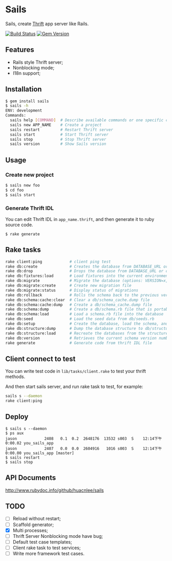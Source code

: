 Sails
=====

Sails, create [Thrift](http://thrift.apache.org) app server like Rails.

[![Build Status](https://travis-ci.org/huacnlee/sails.svg)](https://travis-ci.org/huacnlee/sails) [![Gem Version](https://badge.fury.io/rb/sails.svg)](http://badge.fury.io/rb/sails)

## Features

- Rails style Thrift server;
- Nonblocking mode;
- I18n support;

## Installation

```bash
$ gem install sails
$ sails -h
ENV: development
Commands:
  sails help [COMMAND]  # Describe available commands or one specific command
  sails new APP_NAME    # Create a project
  sails restart         # Restart Thrift server
  sails start           # Start Thrift server
  sails stop            # Stop Thrift server
  sails version         # Show Sails version
```

## Usage

### Create new project

```bash
$ sails new foo
$ cd foo
$ sails start
```

### Generate Thrift IDL

You can edit Thrift IDL in `app_name.thrift`, and then generate it to ruby source code.

```
$ rake generate
```

## Rake tasks

```bash
rake client:ping            # client ping test
rake db:create              # Creates the database from DATABASE_URL or config/database.yml for the current RAILS_ENV (use db:create:all to create all databases in the config)
rake db:drop                # Drops the database from DATABASE_URL or config/database.yml for the current RAILS_ENV (use db:drop:all to drop all databases in the config)
rake db:fixtures:load       # Load fixtures into the current environment's database
rake db:migrate             # Migrate the database (options: VERSION=x, VERBOSE=false, SCOPE=blog)
rake db:migrate:create      # Create new migration file
rake db:migrate:status      # Display status of migrations
rake db:rollback            # Rolls the schema back to the previous version (specify steps w/ STEP=n)
rake db:schema:cache:clear  # Clear a db/schema_cache.dump file
rake db:schema:cache:dump   # Create a db/schema_cache.dump file
rake db:schema:dump         # Create a db/schema.rb file that is portable against any DB supported by AR
rake db:schema:load         # Load a schema.rb file into the database
rake db:seed                # Load the seed data from db/seeds.rb
rake db:setup               # Create the database, load the schema, and initialize with the seed data (use db:reset to also drop the database first)
rake db:structure:dump      # Dump the database structure to db/structure.sql
rake db:structure:load      # Recreate the databases from the structure.sql file
rake db:version             # Retrieves the current schema version number
rake generate               # Generate code from thrift IDL file
```

## Client connect to test

You can write test code in `lib/tasks/client.rake` to test your thrift methods.

And then start sails server, and run rake task to test, for example:

```bash
sails s --daemon
rake client:ping
```


## Deploy

```
$ sails s --daemon
$ ps aux
jason            2408   0.1  0.2  2648176  13532 s003  S    12:14下午   0:00.02 you_sails_app    
jason            2407   0.0  0.0  2604916   1016 s003  S    12:14下午   0:00.00 you_sails_app [master]
$ sails restart
$ sails stop
```

## API Documents

http://www.rubydoc.info/github/huacnlee/sails


## TODO

- [ ] Reload without restart;
- [ ] Scaffold generator;
- [X] Multi processes;
- [ ] Thrift Server Nonblocking mode have bug;
- [ ] Default test case templates;
- [ ] Client rake task to test services;
- [ ] Write more framework test cases.
